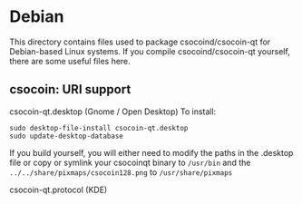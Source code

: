
Debian
====================
This directory contains files used to package csocoind/csocoin-qt
for Debian-based Linux systems. If you compile csocoind/csocoin-qt yourself, there are some useful files here.

## csocoin: URI support ##


csocoin-qt.desktop  (Gnome / Open Desktop)
To install:

	sudo desktop-file-install csocoin-qt.desktop
	sudo update-desktop-database

If you build yourself, you will either need to modify the paths in
the .desktop file or copy or symlink your csocoinqt binary to `/usr/bin`
and the `../../share/pixmaps/csocoin128.png` to `/usr/share/pixmaps`

csocoin-qt.protocol (KDE)
